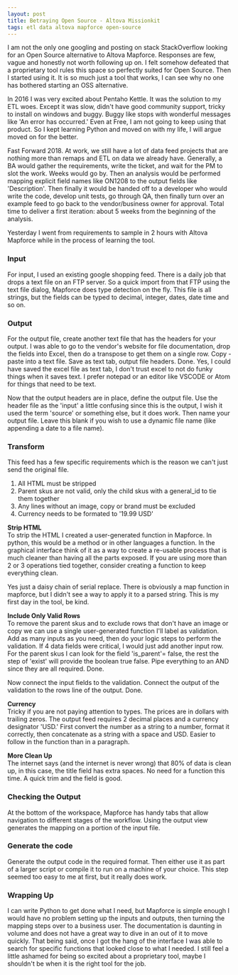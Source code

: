 ```yaml
---
layout: post
title: Betraying Open Source - Altova Missionkit
tags: etl data altova mapforce open-source  
---
```


I am not the only one googling and posting on stack StackOverflow looking for an Open Source alternative to Altova Mapforce. Responses are few, vague and honestly not worth following up on. I felt somehow defeated that a proprietary tool rules this space so perfectly suited for Open Source. Then I started using it. It is so much just a tool that works, I can see why no one has bothered starting an OSS alternative. 

In 2016 I was very excited about Pentaho Kettle. It was the solution to my ETL woes. Except it was slow, didn't have good community support, tricky to install on windows and buggy. Buggy like stops with wonderful messages like 'An error has occurred.' Even at Free, I am not going to keep using that product. So I kept learning Python and moved on with my life, I will argue moved on for the better. 

Fast Forward 2018. At work, we still have a lot of data feed projects that are nothing more than remaps and ETL on data we already have. Generally, a BA would gather the requirements, write the ticket, and wait for the PM to slot the work. Weeks would go by. Then an analysis would be performed mapping explicit field names like ON1208 to the output fields like 'Description'. Then finally it would be handed off to a developer who would write the code, develop unit tests, go through QA, then finally turn over an example feed to go back to the vendor/business owner for approval. Total time to deliver a first iteration: about 5 weeks from the beginning of the analysis.

Yesterday I went from requirements to sample in 2 hours with Altova Mapforce while in the process of learning the tool. 

### Input

For input, I used an existing google shopping feed. There is a daily job that drops a text file on an FTP server. So a quick import from that FTP using the text file dialog, Mapforce does type detection on the fly. This file is all strings, but the fields can be typed to decimal, integer, dates, date time and so on. 

### Output

For the output file, create another text file that has the headers for your output. I was able to go to the vendor's website for file documentation, drop the fields into Excel, then do a transpose to get them on a single row. Copy - paste into a text file. Save as text tab, output file headers. Done. Yes, I could have saved the excel file as text tab, I don't trust excel to not do funky things when it saves text. I prefer notepad or an editor like VSCODE or Atom for things that need to be text. 

Now that the output headers are in place, define the output file. Use the header file as the 'input' a little confusing since this is the output, I wish it used the term 'source' or something else, but it does work. Then name your output file. Leave this blank if you wish to use a dynamic file name (like appending a date to a file name).

### Transform

This feed has a few specific requirements which is the reason we can't just send the original file.  
1. All HTML must be stripped  
2. Parent skus are not valid, only the child skus with a general_id to tie them together  
3. Any lines without an image, copy or brand must be excluded  
4. Currency needs to be formated to '19.99 USD'  

**Strip HTML**  
To strip the HTML I created a user-generated function in Mapforce. In python, this would be a method or in other languages a function. In the graphical interface think of it as a way to create a re-usable process that is much cleaner than having all the parts exposed. If you are using more than 2 or 3 operations tied together, consider creating a function to keep everything clean. 

Yes just a daisy chain of serial replace. There is obviously a map function in mapforce, but I didn't see a way to apply it to a parsed string. This is my first day in the tool, be kind. 

**Include Only Valid Rows**  
To remove the parent skus and to exclude rows that don't have an image or copy we can use a single user-generated function I'll label as validation. Add as many inputs as you need, then do your logic steps to perform the validation. If 4 data fields were critical, I would just add another input row. For the parent skus I can look for the field 'is_parent'= false, the rest the step of 'exist' will provide the boolean true false. Pipe everything to an AND since they are all required. Done.

Now connect the input fields to the validation. Connect the output of the validation to the rows line of the output. Done. 

**Currency**  
Tricky if you are not paying attention to types. The prices are in dollars with trailing zeros. The output feed requires 2 decimal places and a currency designator 'USD.' First convert the number as a string to a number, format it correctly, then concatenate as a string with a space and USD. Easier to follow in the function than in a paragraph. 

**More Clean Up**  
The internet says (and the internet is never wrong) that 80% of data is clean up, in this case, the title field has extra spaces. No need for a function this time. A quick trim and the field is good. 

### Checking the Output

At the bottom of the workspace, Mapforce has handy tabs that allow navigation to different stages of the workflow. Using the output view generates the mapping on a portion of the input file. 

### Generate the code

Generate the output code in the required format. Then either use it as part of a larger script or compile it to run on a machine of your choice. This step seemed too easy to me at first, but it really does work. 

### Wrapping Up

I can write Python to get done what I need, but Mapforce is simple enough I would have no problem setting up the inputs and outputs, then turning the mapping steps over to a business user. The documentation is daunting in volume and does not have a great way to dive in an out of it to move quickly. That being said, once I got the hang of the interface I was able to search for specific functions that looked close to what I needed. I still feel a little ashamed for being so excited about a proprietary tool, maybe I shouldn't be when it is the right tool for the job. 
